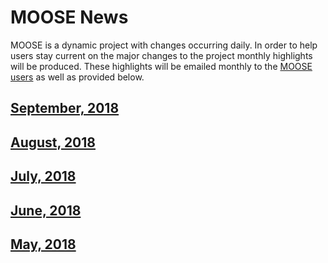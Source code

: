 # MOOSE News

MOOSE is a dynamic project with changes occurring daily. In order to help users stay current on the
major changes to the project monthly highlights will be produced. These highlights will be emailed
monthly to the [MOOSE users](contact_us.md) as well as provided below.

## [September, 2018](2018_09_07.md)

## [August, 2018](2018_08_17.md)

## [July, 2018](2018_07_12.md)

## [June, 2018](2018_06_11.md)

## [May, 2018](2018_05_08.md)
